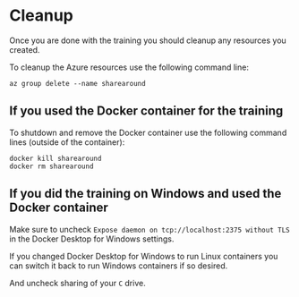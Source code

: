 # Cleanup

Once you are done with the training you should cleanup any resources you created.

To cleanup the Azure resources use the following command line:

```shell
az group delete --name sharearound
```

## If you used the Docker container for the training

To shutdown and remove the Docker container use the following command lines
(outside of the container):

```shell
docker kill sharearound
docker rm sharearound
```

## If you did the training on Windows and used the Docker container

Make sure to uncheck `Expose daemon on tcp://localhost:2375 without TLS`
in the Docker Desktop for Windows settings.

If you changed Docker Desktop for Windows to run Linux containers you can switch
it back to run Windows containers if so desired.

And uncheck sharing of your `C` drive.
